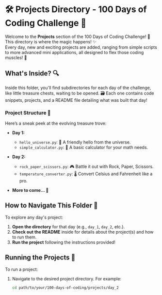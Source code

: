 # 🛠️ Projects Directory - 100 Days of Coding Challenge 🎯

Welcome to the **Projects** section of the 100 Days of Coding Challenge! 🎉  
This directory is where the magic happens! ✨  
Every day, new and exciting projects are added, ranging from simple scripts to more advanced mini applications, all designed to flex those coding muscles! 💪

## What's Inside? 🔍

Inside this folder, you'll find subdirectories for each day of the challenge, like little treasure chests, waiting to be opened. 🗃️ Each one contains code snippets, projects, and a README file detailing what was built that day!

### Project Structure 📂

Here’s a sneak peek at the evolving treasure trove:

- **Day 1:**
  - `hello_universe.py`: 🌌 A friendly hello from the universe.
  - `simple_calculator.py`: 🧮 A basic calculator for your math needs.
  
- **Day 2:**
  - `rock_paper_scissors.py`: 🎮 Battle it out with Rock, Paper, Scissors.
  - `temperature_converter.py`: 🌡️ Convert Celsius and Fahrenheit like a pro.

- **More to come... 🔮**

## How to Navigate This Folder 🧭

To explore any day's project:
1. **Open the directory** for that day (e.g., `day_1`, `day_2`, etc.).
2. **Check out the README** inside for details about the project(s) and how to run them.
3. **Run the project** following the instructions provided!

## Running the Projects 🚀

To run a project:
1. Navigate to the desired project directory. For example:
   ```bash
   cd path/to/your/100-days-of-coding/projects/day_2

